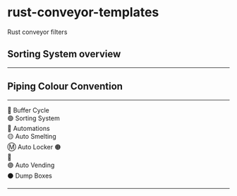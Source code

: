 # rust-conveyor-templates
Rust conveyor filters

## Sorting System overview

---

## Piping Colour Convention

--- 

🔴 Buffer Cycle  
🟢 Sorting System  
🔵 Automations  
🟡 Auto Smelting  
Ⓜ️ Auto Locker 
🟠  
🌸  
🟣 Auto Vending  
⚫ Dump Boxes  

---
